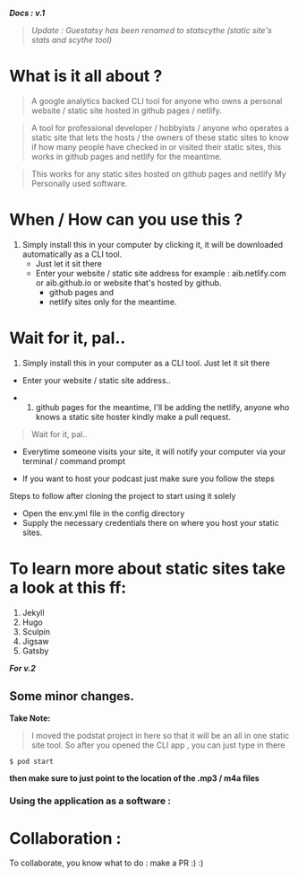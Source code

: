 **_Docs : v.1_**

> _Update : Guestatsy has been renamed to statscythe (static site's stats and scythe tool)_

# What is it all about ? 


> A google analytics backed CLI tool for anyone who owns a personal website / static site hosted in github pages / netlify. 

> A tool for professional developer / hobbyists / anyone who operates  a static site that lets the hosts / the owners of these static sites to know if how many people have checked in or visited their  static sites, this works in github pages and netlify for the meantime.

> This works for any static sites hosted on github pages and netlify
> My Personally used software.

# When / How can you use this ?

1. Simply install this in your computer by clicking it, it will be downloaded automatically as a CLI tool.
	-   Just let it sit there
	*  Enter your website / static site address for example : aib.netlify.com or aib.github.io or website that's hosted by github.
		- github pages and 
		- netlify sites only for the meantime.
 
 Wait for it, pal..
=======
1. Simply install this in your computer as a CLI tool.  Just let it sit there

*  Enter your website / static site address..
- 1. github pages for the meantime, I'll be adding the netlify, anyone who knows a static site hoster kindly make a pull request.


> Wait for it, pal..

* Everytime someone visits your site, it will notify your computer via your terminal / command prompt 

* If you want to host your podcast just make sure you follow the steps

Steps to follow after cloning the project to start using it solely 
  - Open the env.yml file in the config directory
  - Supply the necessary credentials there on where you host your static sites.

# To learn more about static sites take a look at this ff: 
1. Jekyll 
2. Hugo
3. Sculpin
4. Jigsaw
5. Gatsby

**_For v.2_**

## Some minor changes. 

**Take Note:** 
> I moved the podstat project in here so that it will be an all in one static site tool. So after you opened the CLI app , you can just type in there

```
$ pod start
```

**then make sure to just point to the location of the .mp3 / m4a files**


### Using the application as a software  : 

# Collaboration : 

To collaborate, you know what to do : make a PR :) :)

